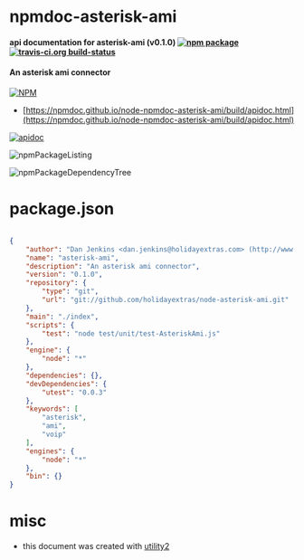 # npmdoc-asterisk-ami

#### api documentation for  asterisk-ami (v0.1.0)  [![npm package](https://img.shields.io/npm/v/npmdoc-asterisk-ami.svg?style=flat-square)](https://www.npmjs.org/package/npmdoc-asterisk-ami) [![travis-ci.org build-status](https://api.travis-ci.org/npmdoc/node-npmdoc-asterisk-ami.svg)](https://travis-ci.org/npmdoc/node-npmdoc-asterisk-ami)

#### An asterisk ami connector

[![NPM](https://nodei.co/npm/asterisk-ami.png?downloads=true&downloadRank=true&stars=true)](https://www.npmjs.com/package/asterisk-ami)

- [https://npmdoc.github.io/node-npmdoc-asterisk-ami/build/apidoc.html](https://npmdoc.github.io/node-npmdoc-asterisk-ami/build/apidoc.html)

[![apidoc](https://npmdoc.github.io/node-npmdoc-asterisk-ami/build/screenCapture.buildCi.browser.%252Ftmp%252Fbuild%252Fapidoc.html.png)](https://npmdoc.github.io/node-npmdoc-asterisk-ami/build/apidoc.html)

![npmPackageListing](https://npmdoc.github.io/node-npmdoc-asterisk-ami/build/screenCapture.npmPackageListing.svg)

![npmPackageDependencyTree](https://npmdoc.github.io/node-npmdoc-asterisk-ami/build/screenCapture.npmPackageDependencyTree.svg)



# package.json

```json

{
    "author": "Dan Jenkins <dan.jenkins@holidayextras.com> (http://www.holidayextras.co.uk/)",
    "name": "asterisk-ami",
    "description": "An asterisk ami connector",
    "version": "0.1.0",
    "repository": {
        "type": "git",
        "url": "git://github.com/holidayextras/node-asterisk-ami.git"
    },
    "main": "./index",
    "scripts": {
        "test": "node test/unit/test-AsteriskAmi.js"
    },
    "engine": {
        "node": "*"
    },
    "dependencies": {},
    "devDependencies": {
        "utest": "0.0.3"
    },
    "keywords": [
        "asterisk",
        "ami",
        "voip"
    ],
    "engines": {
        "node": "*"
    },
    "bin": {}
}
```



# misc
- this document was created with [utility2](https://github.com/kaizhu256/node-utility2)
